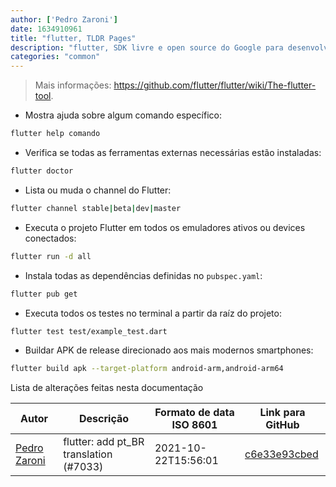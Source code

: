 ```yaml
---
author: ['Pedro Zaroni']
date: 1634910961
title: "flutter, TLDR Pages"
description: "flutter, SDK livre e open source do Google para desenvolvimento de aplicativos mobile cross-platform."
categories: "common"
---
```

> Mais informações: <https://github.com/flutter/flutter/wiki/The-flutter-tool>.

- Mostra ajuda sobre algum comando específico:

```bash
flutter help comando
```

- Verifica se todas as ferramentas externas necessárias estão instaladas:

```bash
flutter doctor
```

- Lista ou muda o channel do Flutter:

```bash
flutter channel stable|beta|dev|master
```

- Executa o projeto Flutter em todos os emuladores ativos ou devices conectados:

```bash
flutter run -d all
```

- Instala todas as dependências definidas no `pubspec.yaml`:

```bash
flutter pub get
```

- Executa todos os testes no terminal a partir da raíz do projeto:

```bash
flutter test test/example_test.dart
```

- Buildar APK de release direcionado aos mais modernos smartphones:

```bash
flutter build apk --target-platform android-arm,android-arm64
```
Lista de alterações feitas nesta documentação


Autor | Descrição | Formato de data ISO 8601 | Link para GitHub
------|-----|-----|-----
[Pedro Zaroni](mailto:pedro.zaroni@quintoandar.com.br) | flutter: add pt_BR translation (#7033) | 2021-10-22T15:56:01 | [c6e33e93cbed](https://github.com/tldr-pages/tldr/commit/c6e33e93cbed284cf5f1c7fe59af52dbc27a259e)

